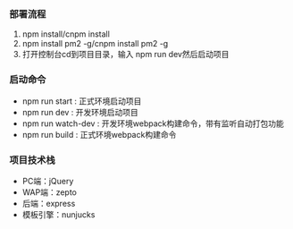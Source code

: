 ### 部署流程

 1. npm install/cnpm install
 2. npm install pm2 -g/cnpm install pm2 -g
 3. 打开控制台cd到项目目录，输入 npm run dev然后启动项目

### 启动命令
 * npm run start : 正式环境启动项目
 * npm run dev : 开发环境启动项目
 * npm run watch-dev : 开发环境webpack构建命令，带有监听自动打包功能
 * npm run build : 正式环境webpack构建命令

### 项目技术栈
 * PC端：jQuery
 * WAP端：zepto
 * 后端：express
 * 模板引擎：nunjucks